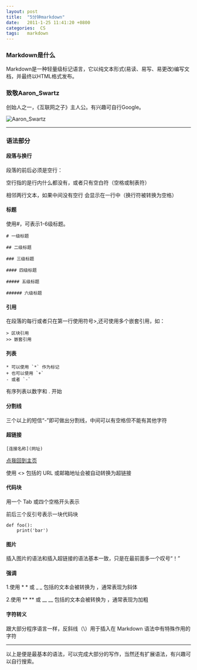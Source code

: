 ```yaml
---
layout: post
title:  "5分钟markdown"
date:   2011-1-25 11:41:20 +0800
categories:  CS 
tags:   markdown
---
```


### Markdown是什么

Markdown是一种轻量级标记语言，它以纯文本形式(易读、易写、易更改)编写文档，并最终以HTML格式发布。

### 致敬Aaron_Swartz

创始人之一，《互联网之子》主人公。有兴趣可自行Google。

![Aaron_Swartz](https://github.com/younghz/Markdown/raw/master/resource/Aaron_Swartz.jpg)

-----

### 语法部分

#### 段落与换行

段落的前后必须是空行：

空行指的是行内什么都没有，或者只有空白符（空格或制表符）

相邻两行文本，如果中间没有空行 会显示在一行中（换行符被转换为空格）


#### 标题

使用#，可表示1-6级标题。


	# 一级标题

	## 二级标题

	### 三级标题

	#### 四级标题

	##### 五级标题

	###### 六级标题



#### 引用

在段落的每行或者只在第一行使用符号>,还可使用多个嵌套引用，如：


	> 区块引用
	>> 嵌套引用


#### 列表

	* 可以使用 `*` 作为标记
	+ 也可以使用 `+`
	- 或者 `-`
有序列表以数字和 . 开始

#### 分割线

三个以上的短信“-”即可做出分割线，中间可以有空格但不能有其他字符

#### 超链接

	[连接名称](网址)

[点我回到主页](https://wuwayne.github.io/)

使用 <> 包括的 URL 或邮箱地址会被自动转换为超链接

#### 代码块

用一个 Tab 或四个空格开头表示

前后三个反引号表示一块代码块

	def foo():
		print('bar')
#### 图片

插入图片的语法和插入超链接的语法基本一致，只是在最前面多一个叹号“！”

#### 强调

1.使用 * * 或 _ _ 包括的文本会被转换为 <em></em> ，通常表现为斜体

2.使用 ** ** 或 __ __ 包括的文本会被转换为 <strong></strong>，通常表现为加粗

#### 字符转义

跟大部分程序语言一样，反斜线（\）用于插入在 Markdown 语法中有特殊作用的字符

----

以上是便是最基本的语法，可以完成大部分的写作，当然还有扩展语法，有兴趣可以自行搜索。
